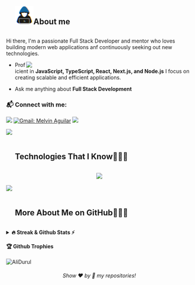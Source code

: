 
<!-- <a href="https://git.io/typing-svg">
<img src="https://readme-typing-svg.demolab.com?font=comic+sense&weight=600&size=23&pause=1000&color=1E88E5&vCenter=true&width=800&height=60&lines=Hi,+I+am+Ali;%F0%9F%91%A8%F0%9F%8F%BB%E2%80%8D%F0%9F%92%BB+A+Full+Stack+Developer.;%F0%9F%8E%93+Graduated+from+Software+Engineering.;%F0%9F%92%99+Love+to+learn+new+stuffs." alt="Typing SVG" />
</a> --!>

<!--h2 without bottom border-->
<div id="user-content-toc">
  <ul align="left">
    <summary> <img src = "./assets/img/about_me.gif" width = 50px /><h2 style="display: inline-block">About me</h2></summary>
  </ul>
</div>

<p>Hi there, I'm a passionate Full Stack Developer and mentor who loves building modern web applications anf continuously seeking out new technologies.</p>

 <picture> <img src="https://www.aalpha.net/wp-content/uploads/2020/12/full-stack-development.gif" align="right"  width = 450px /> </picture>

- Proficient in **JavaScript, TypeScript, React, Next.js, and Node.js** I focus on creating scalable and efficient applications.

- Ask me anything about **Full Stack Development**

### 📬 Connect with me: 
[![](https://img.shields.io/badge/linkedin-%230077B5.svg?&style=for-the-badge&logo=linkedin&logoColor=white)](https://www.linkedin.com/in/ali-durul-851511151/)
[![Gmail: Melvin Aguilar](https://img.shields.io/badge/-gmail-red?style=for-the-badge&logo=Gmail&logoColor=white&link=mailto:alidrl26@gmail.com)](mailto:alidrl26@gmail.com)
![](https://komarev.com/ghpvc/?username=AliDurul&color=blue&style=for-the-badge)

<img src="https://user-images.githubusercontent.com/73097560/115834477-dbab4500-a447-11eb-908a-139a6edaec5c.gif" >

<div id="user-content-toc">
  <ul>
    <summary><h2 style="display: inline-block">Technologies That I Know👨🏻‍💻</h2></summary>
  </ul>
</div>
<!--tech stack icons-->
<p align="center">
  <a href="https://skillicons.dev">
    <img src="https://skillicons.dev/icons?i=html,css,js,ts,react,nextjs,vue,redux,bootstrap,materialui,tailwind,sass,styledcomponents,py,linux,mysql,mongodb,postgres,mysql,firebase,postman,azure,github,gitlab,vercel,vite,git,vscode,figma&perline=15" />
  </a>
</p>

<!--


<div id="user-content-toc">
  <ul>
    <summary><h2 style="display: inline-block">My Projects⚒💻</h2></summary>
  </ul>
</div>


  Project Name       | Repo Link & Technologies     | How does my project look
:-------------------------|-------------------------|------------------------- 
[FullStack_Stock-App](https://mern-stack-stock-app.vercel.app/) | React, Node-Expres.js, MongoDB Material UI, Redux-Toolkit [# Go to Repo](https://github.com/AliDurul/FullStack_Stock-App) | ![stockapp](https://github.com/AliDurul/FullStack-Stock-App/assets/80897590/26627259-cb60-47d9-bd50-8c64f7877254)
[FullStack_Blog-App](https://fullstack-blog-app-c4ay.onrender.com)| React, Node-Expres.js, MongoDB, Material UI, Redux-Toolkit [# Go to Repo](https://github.com/AliDurul/FullStack_Blog-App) | ![blog app](https://github.com/AliDurul/MernStack_Blog-App/assets/80897590/1d78fdb1-5326-4237-b630-097889dbc09a)
[Firebase_Movie-App](https://firebase-movie-app-two.vercel.app)| React, Tailwind CSS, Context Api, ApiServer [# Go to Repo](https://github.com/AliDurul/Firebase-Movie-App)| ![movieapp](https://github.com/AliDurul/Firebase-Movie-App/assets/80897590/89c7bdcd-c9f4-4c47-bbd3-f918e1a09de5)
[Lee-Library](https://tailwind-shopping-cartt.vercel.app)| React, StyledComponent CSS, Context Api, ApiServer [# Go to Repo](https://github.com/AliDurul/Lee-Library) | ![LeeLibrirary](https://github.com/AliDurul/Lee-Library/assets/80897590/76766085-6395-4bbd-a285-6acbaab5bedc)
[React_Shopping-Cart](https://tailwind-shopping-cartt.vercel.app)| React, Tailwind CSS, Context Api, ApiServer [# Go to Repo](https://github.com/AliDurul/Shopping-Cart) | ![shoppingCart](https://github.com/AliDurul/Shopping-Cart/assets/80897590/d492d45f-b971-4a68-817e-a9d18a53cdbb)
[React_FoodRecipe-App](https://food-recipe-app-mu.vercel.app) | React, CSS, Context Api, ApiServer, React-Router [# Go to Repo](https://github.com/AliDurul/Food-Recipe-App) | ![foodrecipe](https://github.com/AliDurul/Food-Recipe-App/assets/80897590/ce752921-a133-468f-a928-d1bc6e3eaa46)
[Reac_lee-Media](https://react-leemedia.vercel.app/) | React, Javascript, Material UI, ApiServer, Axios [# Go to Repo](https://github.com/AliDurul/React_Lee-Media) | ![leeMedia](https://github.com/AliDurul/React_Lee-Media/assets/80897590/ae3fa317-2f15-4494-8a8e-ccbdd662add0)
[React_LandingPage](https://lee-react-hoobank.vercel.app/) | React, Javascript, Tailwind Css, Html [# Go to Repo](https://github.com/AliDurul/React_HooBank) | ![hoobank(1)](https://github.com/AliDurul/React_HooBank/assets/80897590/f6b32f14-d9b9-4e98-83fa-887ec0063d61)
[React_SocialMedia](https://lee-react-socialmedia.vercel.app/) | React, Material UI, Js [# Go to Repo](https://github.com/AliDurul/React_SocialMedia) | ![Video_231216132001](https://github.com/AliDurul/React_SocialMedia/assets/80897590/d793c394-f4c8-4f63-9fc6-489173796d4f)
[NextJs Fullstack App](https://next-fullstack-app-umber.vercel.app/) | Next, Next-Auth, Module CSS, App-Router [# Go to Repo](https://github.com/AliDurul/Next_FullstackApp) | ![nextApp](https://github.com/AliDurul/MernStack_Blog-App/assets/80897590/bd2dc496-e806-4243-b82c-0582e57f9759)

-->

<img src="https://user-images.githubusercontent.com/73097560/115834477-dbab4500-a447-11eb-908a-139a6edaec5c.gif" >



<div id="user-content-toc">
  <ul>
    <summary><h2 style="display: inline-block"> More About Me on GitHub👨🏻‍💻</h2></summary>
  </ul>
</div>

<details>
<summary><b>🔥 Streak & Github Stats ⚡ </b></summary>
<br>
<div style={display:flex ; gap:20}>
  <a  href="https://git.io/streak-stats"><img src="https://streak-stats.demolab.com?user=AliDurul&theme=dark&hide_border=true&date_format=j%20M%5B%20Y%5D" alt="GitHub Streak" /></a>
  <img src="https://github-readme-stats.vercel.app/api?username=AliDurul&show_icons=true&theme=radical&count_private=true" alt="AliDurul" height="200" width="420"/>&nbsp;
  <img src="https://github-readme-stats-eight-pink.vercel.app//api/top-langs/?username=AliDurul&layout=compact&theme=radical" alt="AliDurul" width="400" height="230">
</div>
</details>


<b>🏆 Github Trophies</b>
<br><br>
<img align="center" src="https://github-profile-trophy.vercel.app/?username=AliDurul&theme=discord" alt="AliDurul" />

  
<h6 align="center">Show ❤️ by 🌟 my repositories!</h6>
